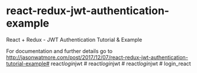 # react-redux-jwt-authentication-example

React + Redux - JWT Authentication Tutorial & Example

For documentation and further details go to http://jasonwatmore.com/post/2017/12/07/react-redux-jwt-authentication-tutorial-example#   r e a c t _ l o g i n _ j w t  
 #   r e a c t _ l o g i n _ j w t  
 #   r e a c t _ l o g i n _ j w t  
 #   l o g i n _ r e a c t  
 